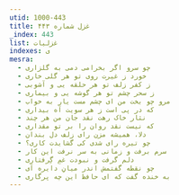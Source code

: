 ```yaml
---
utid: 1000-443
title: غزل شماره ۴۴۳
_index: 443
list: غزلیات
indexes: ی
mesra:
  - چو سرو اگر بخرامی دمی به گلزاری
  - خورد ز غیرت روی تو هر گلی خاری
  - ز کفر زلف تو هر حلقه یی و آشوبی
  - ز سحر چشم تو هر گوشه یی و بیماری
  - مرو چو بخت من ای چشم مست یار به خواب
  - که در پی است ز هر سویت آه بیداری
  - نثار خاک رهت نقد جان من هر چند
  - که نیست نقد روان را بر تو مقداری
  - دلا، همیشه مزن رای زلف دل بندان
  - چو تیره رای شدی کی گشایدت کاری؟
  - سرم برفت و زمانی به سر نرفت این کار
  - دلم گرفت و نبودت غمِ گِرفتاری
  - چو نقطه گفتمش اندر میانِ دایره آی
  - به خنده گفت که ای حافظ این چه پرگاری
---
```


